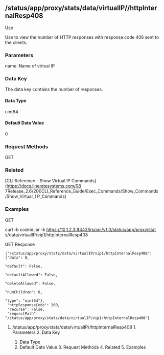 ## /status/app/proxy/stats/data/virtualIP/<name>/httpInternalResp408

Use

Use to view the number of HTTP responses with response code 408 sent to the
clients.

### Parameters

name: Name of virtual IP

### Data Key

The data key contains the number of responses.

#### Data Type

uint64

#### Default Data Value

0

### Request Methods

GET

### Related

[CLI Reference - Show Virtual IP Commands](https://docs.lineratesystems.com/08
7Release_2.6/200CLI_Reference_Guide/Exec_Commands/Show_Commands/Show_Virtual_I
P_Commands)

### Examples

GET

curl -b cookie.jar -k https://10.1.2.3:8443/lrs/api/v1.0/status/app/proxy/stat
s/data/virtualIP/vip1/httpInternalResp408

GET Response

    
    {"/status/app/proxy/stats/data/virtualIP/vip1/httpInternalResp408": {"data": 0,
                                                                            "default": False,
                                                                            "defaultAllowed": False,
                                                                            "deleteAllowed": False,
                                                                            "numChildren": 0,
                                                                            "type": "uint64"},
     "httpResponseCode": 200,
     "recurse": False,
     "requestPath": "/status/app/proxy/stats/data/virtualIP/vip1/httpInternalResp408"}
    

  1. /status/app/proxy/stats/data/virtualIP/<name>/httpInternalResp408
    1. Parameters
    2. Data Key
      1. Data Type
      2. Default Data Value
    3. Request Methods
    4. Related
    5. Examples

